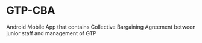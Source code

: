 # GTP-CBA
Android Mobile App that contains Collective Bargaining Agreement between junior staff and management of GTP
